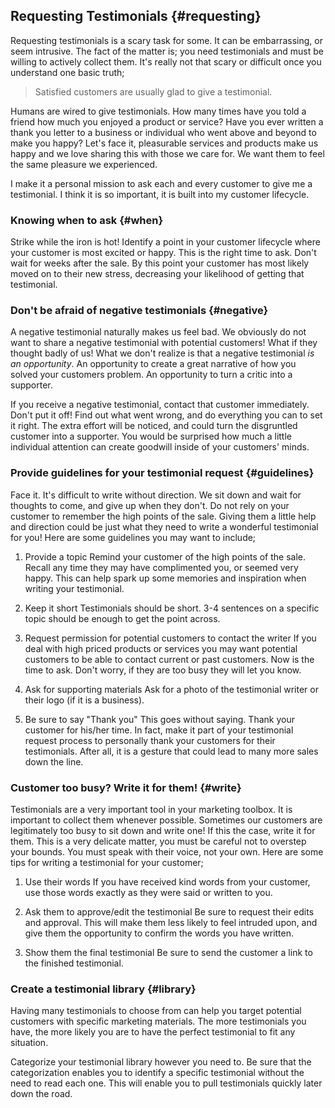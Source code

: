 Requesting Testimonials {#requesting}
-------------------------------------

Requesting testimonials is a scary task for some. It can be embarrassing, or seem intrusive. The fact of the matter is; you need testimonials and must be willing to actively collect them. It's really not that scary or difficult once you understand one basic truth; 

> Satisfied customers are usually glad to give a testimonial.

Humans are wired to give testimonials. How many times have you told a friend how much you enjoyed a product or service? Have you ever written a thank you letter to a business or individual who went above and beyond to make you happy? Let's face it, pleasurable services and products make us happy and we love sharing this with those we care for. We want them to feel the same pleasure we experienced.

I make it a personal mission to ask each and every customer to give me a testimonial. I think it is so important, it is built into my customer lifecycle.


### Knowing when to ask {#when}

Strike while the iron is hot! Identify a point in your customer lifecycle where your customer is most excited or happy. This is the right time to ask. Don't wait for weeks after the sale. By this point your customer has most likely moved on to their new stress, decreasing your likelihood of getting that testimonial.


### Don't be afraid of negative testimonials {#negative}

A negative testimonial naturally makes us feel bad. We obviously do not want to share a negative testimonial with potential customers! What if they thought badly of us! What we don't realize is that a negative testimonial _is an opportunity_. An opportunity to create a great narrative of how you solved your customers problem. An opportunity to turn a critic into a supporter.

If you receive a negative testimonial, contact that customer immediately. Don't put it off! Find out what went wrong, and do everything you can to set it right. The extra effort will be noticed, and could turn the disgruntled customer into a supporter. You would be surprised how much a little individual attention can create goodwill inside of your customers' minds.


### Provide guidelines for your testimonial request {#guidelines}

Face it. It's difficult to write without direction. We sit down and wait for thoughts to come, and give up when they don't. Do not rely on your customer to remember the high points of the sale. Giving them a little help and direction could be just what they need to write a wonderful testimonial for you! Here are some guidelines you may want to include;

1. Provide a topic
   Remind your customer of the high points of the sale. Recall any time they may have complimented you, or seemed very happy. This can help spark up some memories and inspiration when writing your testimonial.

2. Keep it short
   Testimonials should be short. 3-4 sentences on a specific topic should be enough to get the point across.

3. Request permission for potential customers to contact the writer
   If you deal with high priced products or services you may want potential customers to be able to contact current or past customers. Now is the time to ask. Don't worry, if they are too busy they will let you know.

4. Ask for supporting materials
   Ask for a photo of the testimonial writer or their logo (if it is a business).

5. Be sure to say "Thank you"
   This goes without saying. Thank your customer for his/her time. In fact, make it part of your testimonial request process to personally thank your customers for their testimonials. After all, it is a gesture that could lead to many more sales down the line.


### Customer too busy? Write it for them! {#write}

Testimonials are a very important tool in your marketing toolbox. It is important to collect them whenever possible. Sometimes our customers are legitimately too busy to sit down and write one! If this the case, write it for them. This is a very delicate matter, you must be careful not to overstep your bounds. You must speak with their voice, not your own. Here are some tips for writing a testimonial for your customer;

1. Use their words
   If you have received kind words from your customer, use those words exactly as they were said or written to you.

2. Ask them to approve/edit the testimonial
   Be sure to request their edits and approval. This will make them less likely to feel intruded upon, and give them the opportunity to confirm the words you have written.

3. Show them the final testimonial
   Be sure to send the customer a link to the finished testimonial.


### Create a testimonial library {#library}

Having many testimonials to choose from can help you target potential customers with specific marketing materials. The more testimonials you have, the more likely you are to have the perfect testimonial to fit any situation.

Categorize your testimonial library however you need to. Be sure that the categorization enables you to identify a specific testimonial without the need to read each one. This will enable you to pull testimonials quickly later down the road.



